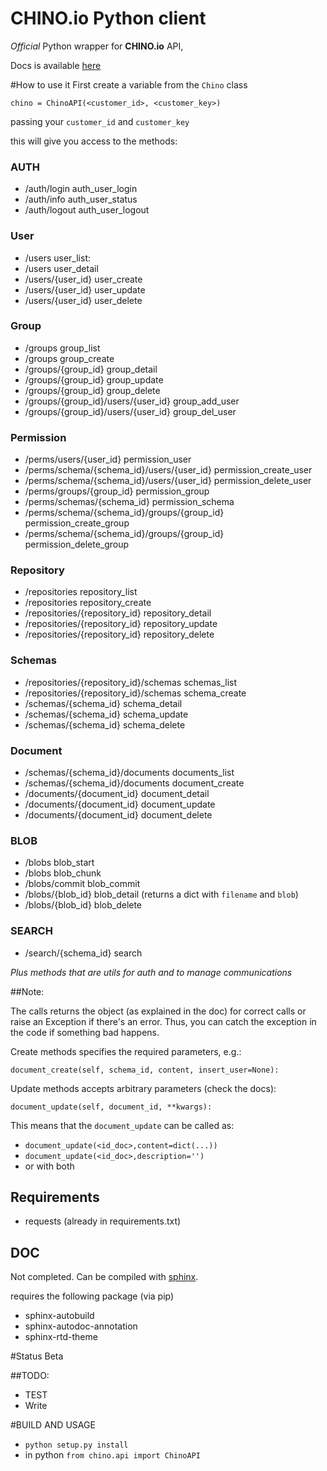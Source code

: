 #  CHINO.io Python client #
*Official* Python wrapper for **CHINO.io** API,

Docs is available [here](http://docs.chino.apiary.io/)

#How to use it
First create a variable from the `Chino` class

`chino = ChinoAPI(<customer_id>, <customer_key>)`

passing your `customer_id` and `customer_key`

this will give you access to the methods:

### AUTH

- /auth/login auth_user_login
- /auth/info auth_user_status
- /auth/logout auth_user_logout

### User

- /users user_list:
- /users user_detail
- /users/{user_id} user_create
- /users/{user_id} user_update
- /users/{user_id} user_delete

### Group

- /groups group_list
- /groups group_create
- /groups/{group_id} group_detail
- /groups/{group_id} group_update
- /groups/{group_id} group_delete
- /groups/{group_id}/users/{user_id} group_add_user
- /groups/{group_id}/users/{user_id} group_del_user

### Permission

- /perms/users/{user_id} permission_user
- /perms/schema/{schema_id}/users/{user_id} permission_create_user
- /perms/schema/{schema_id}/users/{user_id} permission_delete_user
- /perms/groups/{group_id} permission_group
- /perms/schemas/{schema_id} permission_schema
- /perms/schema/{schema_id}/groups/{group_id} permission_create_group
- /perms/schema/{schema_id}/groups/{group_id} permission_delete_group

### Repository

- /repositories repository_list
- /repositories repository_create
- /repositories/{repository_id} repository_detail
- /repositories/{repository_id} repository_update
- /repositories/{repository_id} repository_delete

### Schemas

- /repositories/{repository_id}/schemas schemas_list
- /repositories/{repository_id}/schemas schema_create
- /schemas/{schema_id} schema_detail
- /schemas/{schema_id} schema_update
- /schemas/{schema_id} schema_delete

### Document

- /schemas/{schema_id}/documents documents_list
- /schemas/{schema_id}/documents document_create
- /documents/{document_id} document_detail
- /documents/{document_id} document_update
- /documents/{document_id} document_delete

### BLOB

- /blobs blob_start
- /blobs blob_chunk
- /blobs/commit blob_commit
- /blobs/{blob_id} blob_detail (returns a dict with `filename` and `blob`)
- /blobs/{blob_id} blob_delete

### SEARCH

- /search/{schema_id} search

*Plus methods that are utils for auth and to manage communications*

##Note:

The calls returns the object (as explained in the doc) for correct calls or raise an Exception if there's an error. Thus, you can catch the exception in the code if something bad happens.

Create methods specifies the required parameters, e.g.:

`document_create(self, schema_id, content, insert_user=None):`

Update methods accepts arbitrary parameters (check the docs):

`document_update(self, document_id, **kwargs):`

This means that the `document_update` can be called as: 

- `document_update(<id_doc>,content=dict(...))` 
- `document_update(<id_doc>,description='')` 
- or with both


## Requirements ##
- requests (already in requirements.txt)

## DOC ##
Not completed. Can be compiled with [sphinx](sphinx-doc.org). 

requires the following package (via pip)

- sphinx-autobuild
- sphinx-autodoc-annotation
- sphinx-rtd-theme

#Status
Beta

##TODO:

- TEST
- Write 

#BUILD AND USAGE

- `python setup.py install`
-  in python `from chino.api import ChinoAPI`
